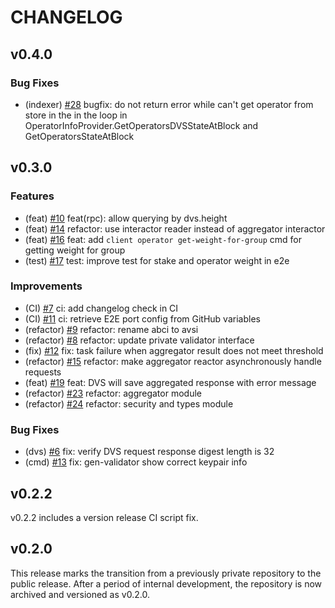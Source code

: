 # CHANGELOG

## v0.4.0

### Bug Fixes

- (indexer) [#28](https://github.com/0xPellNetwork/pelldvs/pull/28) bugfix: do not return error while can't get operator from store in the in the loop in OperatorInfoProvider.GetOperatorsDVSStateAtBlock and GetOperatorsStateAtBlock

## v0.3.0

### Features

- (feat) [#10](https://github.com/0xPellNetwork/pelldvs/pull/10) feat(rpc): allow querying by dvs.height
- (feat) [#14](https://github.com/0xPellNetwork/pelldvs/pull/14) refactor: use interactor reader instead of aggregator interactor
- (feat) [#16](https://github.com/0xPellNetwork/pelldvs/pull/16) feat: add `client operator get-weight-for-group` cmd for getting weight for group
- (test) [#17](https://github.com/0xPellNetwork/pelldvs/pull/17) test: improve test for stake and operator weight in e2e

### Improvements

- (CI) [#7](https://github.com/0xPellNetwork/pelldvs/pull/7) ci: add changelog check in CI
- (CI) [#11](https://github.com/0xPellNetwork/pelldvs/pull/11) ci: retrieve E2E port config from GitHub variables
- (refactor) [#9](https://github.com/0xPellNetwork/pelldvs/pull/9) refactor: rename abci to avsi
- (refactor) [#8](https://github.com/0xPellNetwork/pelldvs/pull/8) refactor: update private validator interface
- (fix) [#12](https://github.com/0xPellNetwork/pelldvs/pull/12) fix: task failure when aggregator result does not meet threshold
- (refactor) [#15](https://github.com/0xPellNetwork/pelldvs/pull/15) refactor: make aggregator reactor asynchronously handle requests
- (feat) [#19](https://github.com/0xPellNetwork/pelldvs/pull/19) feat: DVS will save aggregated response with error message
- (refactor) [#23](https://github.com/0xPellNetwork/pelldvs/pull/23) refactor: aggregator module
- (refactor) [#24](https://github.com/0xPellNetwork/pelldvs/pull/24) refactor: security and types module

### Bug Fixes

- (dvs) [#6](https://github.com/0xPellNetwork/pelldvs/pull/6) fix: verify DVS request response digest length is 32
- (cmd) [#13](https://github.com/0xPellNetwork/pelldvs/pull/13) fix: gen-validator show correct keypair info

## v0.2.2

v0.2.2 includes a version release CI script fix.

## v0.2.0

This release marks the transition from a previously private repository to the public release. After a period of internal development, the repository is now archived and versioned as v0.2.0.
